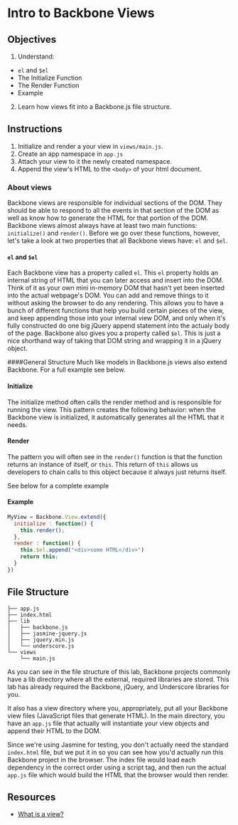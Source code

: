 # Intro to Backbone Views

## Objectives

1. Understand:
  * `el` and `$el`
  * The Initialize Function
  * The Render Function
  * Example
2. Learn how views fit into a Backbone.js file structure.

## Instructions
1. Initialize and render a your view in `views/main.js`.
2. Create an app namespace in `app.js`
3. Attach your view to it the newly created namespace.
4. Append the view's HTML to the `<body>` of your html document.

### About views

Backbone views are responsible for individual sections of the DOM.  They should be able to respond to all the events in that section of the DOM as well as know how to generate the HTML for that portion of the DOM.  Backbone views almost always have at least two main functions: `initialize()` and `render()`. Before we go over these functions, however, let's take a look at two properties that all Backbone views have: `el` and `$el`.

#### `el` and `$el`

Each Backbone view has a property called `el`. This `el` property holds an internal string of HTML that you can later access and insert into the DOM. Think of it as your own mini in-memory DOM that hasn't yet been inserted into the actual webpage's DOM. You can add and remove things to it without asking the browser to do any rendering. This allows you to have a bunch of different functions that help you build certain pieces of the view, and keep appending those into your internal view DOM, and only when it's fully constructed do one big jQuery append statement into the actualy body of the page. Backbone also gives you a property called `$el`. This is just a nice shorthand way of taking that DOM string and wrapping it in a jQuery object.

####General Structure
Much like models in Backbone.js views also extend Backbone. For a full example see below. 

#### Initialize

The initialize method often calls the render method and is responsible for running the view. This pattern creates the following behavior: when the Backbone view is initialized, it automatically generates all the HTML that it needs. 

#### Render

The pattern you will often see in the `render()` function is that the function returns an instance of itself, or `this`. This return of `this` allows us developers to chain calls to this object because it always just returns itself.

See below for a complete example


#### Example

```javascript
MyView = Backbone.View.extend({
  initialize : function() {
    this.render();
  },
  render : function() {
    this.$el.append("<div>some HTML</div>")
    return this;
  }
})
```

## File Structure

```shell
├── app.js
├── index.html
├── lib
│   ├── backbone.js
│   ├── jasmine-jquery.js
│   ├── jquery.min.js
│   └── underscore.js
└── views
    └── main.js
```

As you can see in the file structure of this lab, Backbone projects commonly have a lib directory where all the external, required libraries are stored. This lab has already required the Backbone, jQuery, and Underscore libraries for you.

It also has a view directory where you, appropriately, put all your Backbone view files (JavaScript files that generate HTML). In the main directory, you have an `app.js` file that actually will instantiate your view objects and append their HTML to the DOM.

Since we're using Jasmine for testing, you don't actually need the standard `index.html` file, but we put it in so you can see how you'd actually run this Backbone project in the browser. The index file would load each dependency in the correct order using a script tag, and then run the actual `app.js` file which would build the HTML that the browser would then render.

## Resources

* [What is a view?](https://cdnjs.com/libraries/backbone.js/tutorials/what-is-a-view/)
